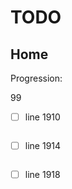 <!--- THIS FILE IS AUTOMATICALY GENERATED --->
<!--- DO NOT EDIT --->

# TODO

## Home

Progression:
<div class="progress progress-80plus">
	<div class="progress-bar" style="width:99%">
	</div>
	<span class="progress-label">99</span>
</div>

- [ ] line 1910
	``````
- [ ] line 1914
	``````
- [ ] line 1918
	``````

